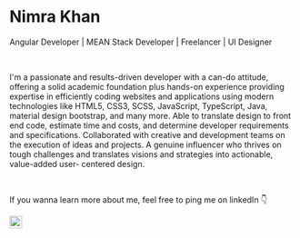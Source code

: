 <h1>Nimra Khan</h1>
<p> Angular Developer | MEAN Stack Developer | Freelancer | UI Designer</p>
<br>
<p> I'm a passionate and results-driven developer with a can-do attitude, offering a solid academic foundation plus hands-on experience providing expertise in efficiently coding websites and applications using modern technologies like HTML5, CSS3, SCSS, JavaScript, TypeScript, Java, material design bootstrap, and many more. Able to translate design to front end code, estimate time and costs, and determine developer requirements and specifications. Collaborated with creative and development teams on the execution of ideas and projects. A genuine influencer who thrives on tough challenges and translates visions and strategies into actionable, value-added user- centered design. </p>
<br>
<p>If you wanna learn more about me, feel free to ping me on linkedIn 👇</p>
<a href="https://linkedin.com/in/nimra2212"> <img align="left" alt="Nimra Khan - LinkedIn" width="22px" src="https://cdn.jsdelivr.net/npm/simple-icons@v3/icons/linkedin.svg"/>
</a>


